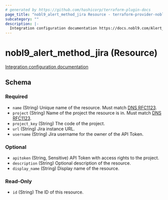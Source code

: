 ```yaml
---
# generated by https://github.com/hashicorp/terraform-plugin-docs
page_title: "nobl9_alert_method_jira Resource - terraform-provider-nobl9"
subcategory: ""
description: |-
  Integration configuration documentation https://docs.nobl9.com/Alert_Methods/jira
---
```


# nobl9_alert_method_jira (Resource)

[Integration configuration documentation](https://docs.nobl9.com/Alert_Methods/jira)



<!-- schema generated by tfplugindocs -->
## Schema

### Required

- `name` (String) Unique name of the resource. Must match [DNS RFC1123](https://kubernetes.io/docs/concepts/overview/working-with-objects/names/#names).
- `project` (String) Name of the project the resource is in. Must match [DNS RFC1123](https://kubernetes.io/docs/concepts/overview/working-with-objects/names/#names).
- `project_key` (String) The code of the project.
- `url` (String) Jira instance URL.
- `username` (String) Jira username for the owner of the API Token.

### Optional

- `apitoken` (String, Sensitive) API Token with access rights to the project.
- `description` (String) Optional description of the resource.
- `display_name` (String) Display name of the resource.

### Read-Only

- `id` (String) The ID of this resource.


